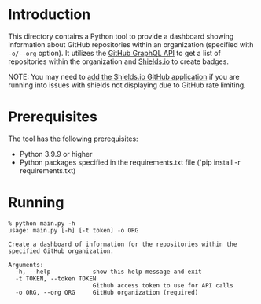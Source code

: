 # Introduction
This directory contains a Python tool to provide a dashboard showing information about GitHub repositories within an organization (specified with `-o/--org` option).  It utilizes the [GitHub GraphQL API](https://docs.github.com/en/graphql) to get a list of repositories within the organization and [Shields.io](https://shields.io/badges) to create badges.

NOTE: You may need to [add the Shields.io GitHub application](https://img.shields.io/github-auth) if you are running into issues with shields not displaying due to GitHub rate limiting.

# Prerequisites
The tool has the following prerequisites:
- Python 3.9.9 or higher
- Python packages specified in the requirements.txt file (`pip install -r requirements.txt)

# Running
```
% python main.py -h
usage: main.py [-h] [-t token] -o ORG

Create a dashboard of information for the repositories within the specified GitHub organization.

Arguments:
  -h, --help            show this help message and exit
  -t TOKEN, --token TOKEN
                        Github access token to use for API calls
  -o ORG, --org ORG     GitHub organization (required)
```
